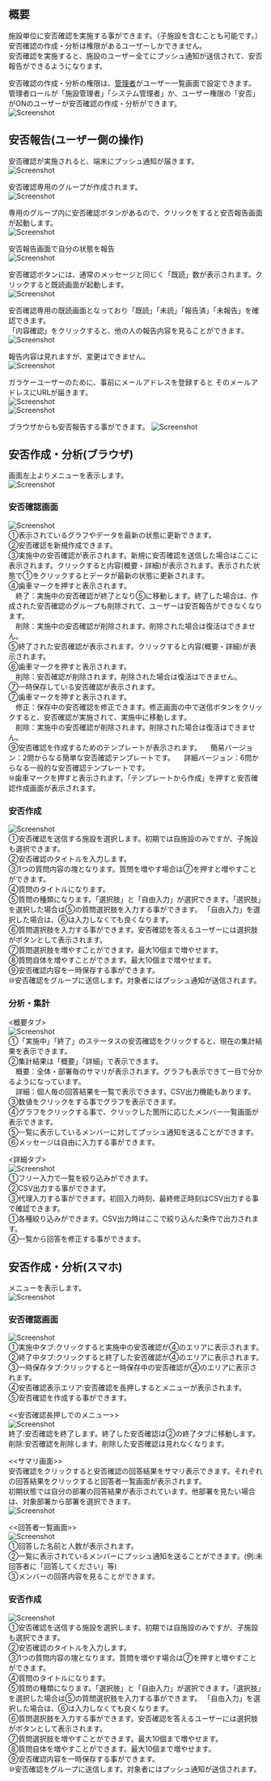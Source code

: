 ## 概要

施設単位に安否確認を実施する事ができます。（子施設を含むことも可能です。）  
安否確認の作成・分析は権限があるユーザーしかできません。  
安否確認を実施すると、施設のユーザー全てにプッシュ通知が送信されて、安否報告ができるようになります。

安否確認の作成・分析の権限は、[管理者](admin.md)がユーザー一覧画面で設定できます。  
管理者ロールが「施設管理者」「システム管理者」か、ユーザー権限の「安否」がONのユーザーが安否確認の作成・分析ができます。  
![Screenshot](img/anpi0.jpg)  


## 安否報告(ユーザー側の操作)

安否確認が実施されると、端末にプッシュ通知が届きます。  
![Screenshot](img/anpi1.jpg)  

安否確認専用のグループが作成されます。  
![Screenshot](img/anpi2.jpg)  

専用のグループ内に安否確認ボタンがあるので、クリックをすると安否報告画面が起動します。  
![Screenshot](img/anpi3.jpg)  

安否報告画面で自分の状態を報告  
![Screenshot](img/anpi4.jpg)  

安否確認ボタンには、通常のメッセージと同じく「既読」数が表示されます。クリックすると既読画面が起動します。  
![Screenshot](img/anpi5.jpg)  

安否確認専用の既読画面となっており「既読」「未読」「報告済」「未報告」を確認できます。  
「内容確認」をクリックすると、他の人の報告内容を見ることができます。  
![Screenshot](img/anpi6.jpg)  

報告内容は見れますが、変更はできません。  
![Screenshot](img/anpi7.jpg)  

ガラケーユーザーのために、事前にメールアドレスを登録すると
そのメールアドレスにURLが届きます。  
![Screenshot](img/anpi8.jpg)  
![Screenshot](img/anpi9.jpg)  

ブラウザからも安否報告する事ができます。
![Screenshot](img/anpi10.jpg)  

## 安否作成・分析(ブラウザ)

画面左上よりメニューを表示します。  
![Screenshot](img/anpi11.jpg)  


### 安否確認画面
![Screenshot](img/anpi12.jpg)  
①表示されているグラフやデータを最新の状態に更新できます。  
②安否確認を新規作成できます。  
③実施中の安否確認が表示されます。新規に安否確認を送信した場合はここに表示されます。クリックすると内容(概要・詳細)が表示されます。表示された状態で①をクリックするとデータが最新の状態に更新されます。  
④歯車マークを押すと表示されます。  
　終了：実施中の安否確認が終了となり⑤に移動します。終了した場合は、作成された安否確認のグループも削除されて、ユーザーは安否報告ができなくなります。  
　削除：実施中の安否確認が削除されます。削除された場合は復活はできません。  
⑤終了された安否確認が表示されます。クリックすると内容(概要・詳細)が表示されます。  
⑥歯車マークを押すと表示されます。  
　削除：安否確認が削除されます。削除された場合は復活はできません。  
⑦一時保存している安否確認が表示されます。  
⑦歯車マークを押すと表示されます。  
　修正：保存中の安否確認を修正できます。修正画面の中で送信ボタンをクリックすると、安否確認が実施されて、実施中に移動します。  
　削除：実施中の安否確認が削除されます。削除された場合は復活はできません。  
⑨安否確認を作成するためのテンプレートが表示されます。
　簡易バージョン：2問からなる簡単な安否確認テンプレートです。
　詳細バージョン：6問からなる一般的な安否確認テンプレートです。  
⑩歯車マークを押すと表示されます。「テンプレートから作成」を押すと安否確認作成画面が表示されます。  


### 安否作成
![Screenshot](img/anpi13.jpg)  
①安否確認を送信する施設を選択します。初期では自施設のみですが、子施設も選択できます。  
②安否確認のタイトルを入力します。  
③1つの質問内容の塊となります。質問を増やす場合は⑦を押すと増やすことができます。  
④質問のタイトルになります。  
⑤質問の種類になります。「選択肢」と「自由入力」が選択できます。「選択肢」を選択した場合は⑤の質問選択肢を入力する事ができます。 「自由入力」を選択した場合は、⑥は入力しなくても良くなります。  
⑥質問選択肢を入力する事ができます。安否確認を答えるユーザーには選択肢がボタンとして表示されます。  
⑦質問選択肢を増やすことができます。最大10個まで増やせます。  
⑧質問自体を増やすことができます。最大10個まで増やせます。  
⑨安否確認内容を一時保存する事ができます。  
⑩安否確認をグループに送信します。対象者にはプッシュ通知が送信されます。  

### 分析・集計
<概要タブ>  
![Screenshot](img/anpi14.jpg)  
①「実施中」「終了」のステータスの安否確認をクリックすると、現在の集計結果を表示できます。  
②集計結果は「概要」「詳細」で表示できます。  
　概要：全体・部署毎のサマリが表示されます。グラフも表示できて一目で分かるようになっています。  
　詳細：個人毎の回答結果を一覧で表示できます。CSV出力機能もあります。  
③数値をクリックをする事でグラフを表示できます。  
④グラフをクリックする事で、クリックした箇所に応じたメンバー一覧画面が表示できます。  
⑤一覧に表示しているメンバーに対してプッシュ通知を送ることができます。  
⑥メッセージは自由に入力する事ができます。  

<詳細タブ>  
![Screenshot](img/anpi15.jpg)  
①フリー入力で一覧を絞り込みができます。  
②CSV出力する事ができます。  
③代理入力する事ができます。初回入力時刻、最終修正時刻はCSV出力する事で確認できます。  
①各種絞り込みができます。CSV出力時はここで絞り込んだ条件で出力されます。  
④一覧から回答を修正する事ができます。  


## 安否作成・分析(スマホ)

メニューを表示します。  
![Screenshot](img/anpisp1.jpg)  


### 安否確認画面
![Screenshot](img/anpisp2.jpg)  
①実施中タブ:クリックすると実施中の安否確認が④のエリアに表示されます。  
②終了中タブ:クリックすると終了した安否確認が④のエリアに表示されます。  
③一時保存タブ:クリックすると一時保存中の安否確認が④のエリアに表示されます。  
④安否確認表示エリア:安否確認を長押しするとメニューが表示されます。  
⑤安否確認を作成する事ができます。  

<<安否確認長押しでのメニュー>>  
![Screenshot](img/anpisp3.jpg)  
終了:安否確認を終了します。終了した安否確認は②の終了タブに移動します。  
削除:安否確認を削除します。削除した安否確認は見れなくなります。  

<<サマリ画面>>  
安否確認をクリックすると安否確認の回答結果をサマリ表示できます。それぞれの回答結果をクリックすると回答者一覧画面が表示されます。  
初期状態では自分の部署の回答結果が表示されています。他部署を見たい場合は、対象部署から部署を選択できます。  
![Screenshot](img/anpisp5.jpg)  

<<回答者一覧画面>>  
![Screenshot](img/anpisp6.jpg)  
①回答した名前と人数が表示されます。  
②一覧に表示されているメンバーにプッシュ通知を送ることができます。(例:未回答者に「回答してください」等)  
③メンバーの回答内容を見ることができます。  


### 安否作成
![Screenshot](img/anpisp4.jpg)  
①安否確認を送信する施設を選択します。初期では自施設のみですが、子施設も選択できます。  
②安否確認のタイトルを入力します。  
③1つの質問内容の塊となります。質問を増やす場合は⑦を押すと増やすことができます。  
④質問のタイトルになります。  
⑤質問の種類になります。「選択肢」と「自由入力」が選択できます。「選択肢」を選択した場合は⑤の質問選択肢を入力する事ができます。 「自由入力」を選択した場合は、⑥は入力しなくても良くなります。  
⑥質問選択肢を入力する事ができます。安否確認を答えるユーザーには選択肢がボタンとして表示されます。  
⑦質問選択肢を増やすことができます。最大10個まで増やせます。  
⑧質問自体を増やすことができます。最大10個まで増やせます。  
⑨安否確認内容を一時保存する事ができます。  
⑩安否確認をグループに送信します。対象者にはプッシュ通知が送信されます。  

